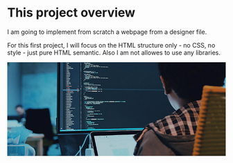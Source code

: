 # This project overview
I am going to implement from scratch a webpage from a designer file.

For this first project, I will focus on the HTML structure only - no CSS, no style - just pure HTML semantic. Also I am not allowes to use any libraries.

![](web-developer-module.jpg)